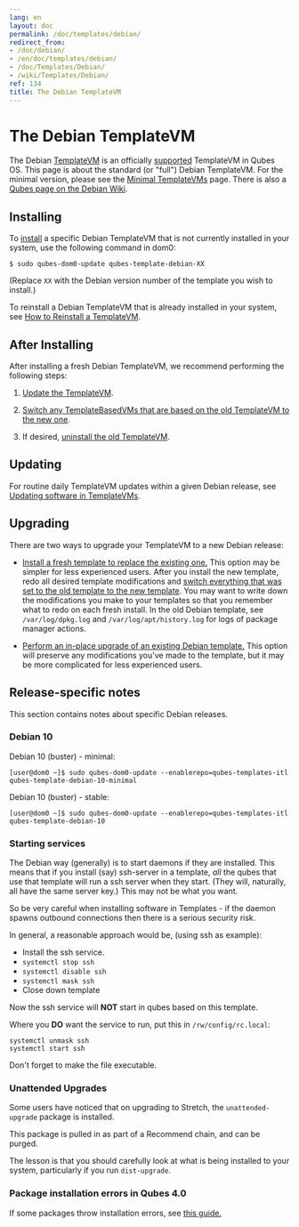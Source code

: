 ```yaml
---
lang: en
layout: doc
permalink: /doc/templates/debian/
redirect_from:
- /doc/debian/
- /en/doc/templates/debian/
- /doc/Templates/Debian/
- /wiki/Templates/Debian/
ref: 134
title: The Debian TemplateVM
---
```


# The Debian TemplateVM

The Debian [TemplateVM] is an officially [supported] TemplateVM in Qubes OS.
This page is about the standard (or "full") Debian TemplateVM.
For the minimal version, please see the [Minimal TemplateVMs] page.
There is also a [Qubes page on the Debian Wiki].

## Installing

To [install] a specific Debian TemplateVM that is not currently installed in your system, use the following command in dom0:

```
$ sudo qubes-dom0-update qubes-template-debian-XX
```

   (Replace `XX` with the Debian version number of the template you wish to install.)

To reinstall a Debian TemplateVM that is already installed in your system, see [How to Reinstall a TemplateVM].

## After Installing

After installing a fresh Debian TemplateVM, we recommend performing the following steps:

1. [Update the TemplateVM].

2. [Switch any TemplateBasedVMs that are based on the old TemplateVM to the new one][switch].

3. If desired, [uninstall the old TemplateVM].

## Updating

For routine daily TemplateVM updates within a given Debian release, see [Updating software in TemplateVMs].

## Upgrading

There are two ways to upgrade your TemplateVM to a new Debian release:

- [Install a fresh template to replace the existing one.](#installing) This option may be simpler for less experienced users. After you install the new template, redo all desired template modifications and [switch everything that was set to the old template to the new template][switch]. You may want to write down the modifications you make to your templates so that you remember what to redo on each fresh install. In the old Debian template, see `/var/log/dpkg.log` and `/var/log/apt/history.log` for logs of package manager actions.

- [Perform an in-place upgrade of an existing Debian template.][Upgrading Debian TemplateVMs] This option will preserve any modifications you've made to the template, but it may be more complicated for less experienced users.

## Release-specific notes

This section contains notes about specific Debian releases.

### Debian 10

Debian 10 (buster) - minimal:

```
[user@dom0 ~]$ sudo qubes-dom0-update --enablerepo=qubes-templates-itl qubes-template-debian-10-minimal
```

Debian 10 (buster) - stable:

```
[user@dom0 ~]$ sudo qubes-dom0-update --enablerepo=qubes-templates-itl qubes-template-debian-10
```

### Starting services

The Debian way (generally) is to start daemons if they are installed.
This means that if you install (say) ssh-server in a template, *all* the qubes that use that template will run a ssh server when they start. (They will, naturally, all have the same server key.) This may not be what you want.

So be very careful when installing software in Templates - if the daemon spawns outbound connections then there is a serious security risk.

In general, a reasonable approach would be, (using ssh as example):

- Install the ssh service.
- `systemctl stop ssh`
- `systemctl disable ssh`
- `systemctl mask ssh`
- Close down template

Now the ssh service will **NOT** start in qubes based on this template.

Where you **DO** want the service to run, put this in `/rw/config/rc.local`:

```
systemctl unmask ssh
systemctl start ssh
```

Don't forget to make the file executable.

### Unattended Upgrades

Some users have noticed that on upgrading to Stretch, the `unattended-upgrade` package is installed.

This package is pulled in as part of a Recommend chain, and can be purged.

The lesson is that you should carefully look at what is being installed to your system, particularly if you run `dist-upgrade`.

### Package installation errors in Qubes 4.0

If some packages throw installation errors, see [this guide.](/doc/vm-troubleshooting/#fixing-package-installation-errors)

[TemplateVM]: /doc/templates/
[Minimal TemplateVMs]: /doc/templates/minimal/
[Qubes page on the Debian Wiki]: https://wiki.debian.org/Qubes
[end-of-life]: https://wiki.debian.org/DebianReleases#Production_Releases
[supported]: /doc/supported-versions/#templatevms
[How to Reinstall a TemplateVM]: /doc/reinstall-template/
[Update the TemplateVM]: /doc/software-update-vm/
[switch]: /doc/templates/#switching
[uninstall the old TemplateVM]: /doc/templates/#uninstalling
[Updating software in TemplateVMs]: /doc/software-update-domu/#updating-software-in-templatevms
[Upgrading Debian TemplateVMs]: /doc/template/debian/upgrade/
[5149]: https://github.com/QubesOS/qubes-issues/issues/5149
[install]: /doc/templates/#installing
